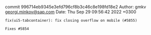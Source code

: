 commit 996714eb9345e3efd796cf8b3c46c8e198fd18e2
Author: gmkv <georgi.minkov@sap.com>
Date:   Thu Sep 29 09:56:42 2022 +0300

    fix(ui5-tabcontainer): fix closing overflow on mobile (#5855)
    
    Fixes #5854
